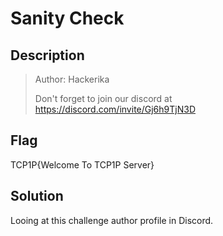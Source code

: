 # Sanity Check

## Description

> Author: Hackerika
>
> Don't forget to join our discord at <https://discord.com/invite/Gj6h9TjN3D>

## Flag

TCP1P{Welcome To TCP1P Server}

## Solution

Looing at this challenge author profile in Discord.
